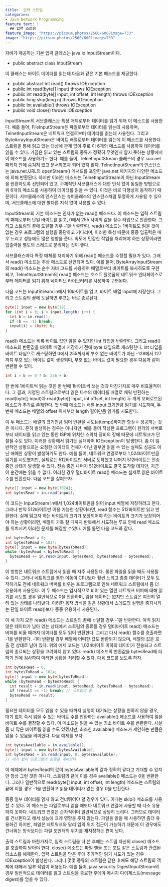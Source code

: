 ```yaml
---
title:  입력 스트림
categories:
- Java Network Programming
feature_text: |
  ## 입력 스트림
feature_image: "https://picsum.photos/2560/600?image=733"
image: "https://picsum.photos/2560/600?image=733"
---
```


자바가 제공하는 기본 입력 클래스는 java.io.InputStream이다.  

+ public abstract class InputStream  

이 클래스는 바이트 데이터를 읽는데 다음과 같은 기본 메소드를 제공한다.  

+ public abstract int read() throws IOException
+ public int read(byte[] input) throws IOException
+ public int read(byte[] input, int offset, int length) throws IOException
+ public long skip(long n) throws IOException
+ public int available() throws IOException
+ public void close() throws IOException  

InputStream의 서브클래스는 특정 매체로부터 데이터를 읽기 위해 이 메소드를 사용한다. 예를 들어, FileInputStream은 파일로부터 데이터를 읽는데 사용하며, TelnetInputStream은 네트워크 연결로부터 데이터를 읽는데 사용한다. 그리고 ByteArrayInputStream은 바이트 배열로부터 데이터를 읽는데 이 메소드를 사용한다. 스트림을 통해 읽고 있는 대상에 관계 없이 주로 이 6개의 메소드를 사용하여 데이터를 읽을 수 있다. 가끔은 읽고 있는 스트림의 종류가 정확히 무엇인지 알지 못하는 상황에서 이 메소드를 사용하기도 한다. 예를 들어, TelnetInputStream 클래스의 경우 sun.net 패키지 안에 숨겨져 있고 문서화조차 되어 있지 않다. TelnetInputStream의 인스턴스는 java.net.URL의 openStream() 메서드를 포함한 java.net 패키지의 다양한 메소드에 의해 반환된다. 하지만 이러한 메소드는 TelnetInputStream이 아닌 InputStream을 반환하도록 선언되어 있고, 구체적인 서브클래스에 대한 인식 없이 동일한 방법으로 위 6개의 메소드를 사용하여 데이터를 읽을 수 있다. 이것은 바로 다형성이 동작하기 때문이다. 서브클래스의 인스턴스는 슈퍼클래스의 인스턴스처럼 투명하게 사용될 수 있으며, 서브클래스에 대한 별다른 지식 없이 사용할 수 있다.  

InputStream의 기본 메소드는 인자가 없는 read() 메소드다. 이 메소드는 입력 스트림의 매체로부터 단일 바이트를 읽고, 0에서 255 사이의 값을 정수 타입으로 반환한다. 그리고 스트림의 끝에 도달할 경우 -1을 반환한다. read() 메소드는 1바이트도 읽을 것이 없는 경우 프로그램의 실행을 중단하고 기다리며, 이러한 특성 때문에 종종 입출력은 매우 느리고 성능에도 많은 영향을 준다. 속도에 민감한 작업을 처리해야 하는 상황이라면 입출력을 별도의 스레드로 분리하는 것이 좋다.  

서브클래스마다 특정 매체를 처리하기 위해 read() 메소드를 수정할 필요가 있다. 그래서 read() 메소드는 추상 메소드로 선언되어 있다. 예를 들어, ByteArrayInputStream의 read() 메소드는 순수 자바 코드를 사용하여 배열로부터 바이트를 복사하도록 구현되고, TelnetInputStream의 read() 메소드는 호스트 플랫폼의 네트워크 인터페이스로부터 데이터를 읽기 위해 네이티브 라이브러리를 사용하여 구현된다.  

다음 코드는 InputStream in에서 10바이트를 읽고, 바이트 배열 input에 저장한다. 그리고 스트림의 끝에 도달하면 루프는 바로 종료된다.  

```java
byte[] input = new byte[10];
for (int i = 0; i < input.length; i++) {
  int b = in.read();
  if (b == -1) break;
  input[i] = (byte) b;
}
```

read() 메소드는 비록 바이트 값만 읽을 수 있지만 int 타입을 반환한다. 그리고 read() 메소드의 반환값을 바이트 배열에 저장하기 전에 byte 타입으로 캐스팅한다. int 타입을 바이트 타입으로 캐스팅하면 0에서 255까지의 부호 없는 바이트가 아닌 -128에서 127까지 부호 있는 바이트 값이 생성되며, 부호 없는 바이트 값이 필요한 경우 다음과 같이 변환할 수 있다.  

```java
int i = b >= 0 ? b: 256 + b;
```

한 번에 1바이트씩 읽는 것은 한 번에 1바이트씩 쓰는 것과 마찬가지로 매우 비효율적이다. 그 결과, 지정된 스트림으로부터 읽은 다수의 데이터를 배열로 채워 반환하는 read(byte[] input)과 read(byte[] input, int offset, int length) 두 개의 오버로드된 메소드가 추가로 존재한다. 첫 번째 메소드는 배열 input 크기만큼 읽기를 시도하며, 두 번째 메소드는 배열의 offset 위치부터 length 길이만큼 읽기를 시도한다.  

이 두 메소드는 배열의 크기만큼 읽어 반환을 시도(attempt)하지만 항상ㅇ 성공하는 것은 아니다. 흔히 발생하는 경우는 아니지만, 예를 들어 작성한 프로그램이 원격의 서버로부터 데이터를 읽고 있는 동안 ISP에 위치한 스위치 장비의 장애 때문에 네트워크가 단절될 수도 있다. 이러한 상황에서 읽기는 실패하며 IOException이 발생한다. 좀 더 일반적인 상황으로는 요청한 데이터의 전체가 아닌 일부만 읽을 수 있는 실패도 성공도 아닌 애매한 상황이 발생하기도 한다. 예를 들어, 네트워크 연결로부터 1,024바이트만큼 읽기를 시도했지만, 실제로는 512바이트만 서버로 도착했고 나머지 512바이트는 전송 중인 상태가 발생할 수 있다. 전송 중인 나머지 512바이트도 결국 도착할 테지만, 지금 이 순간에는 읽을 수 없다. 이러한 경우 멀티바이트 read() 메소드는 실제로 읽은 바이트 수를 반환한다. 다음 코드를 살펴보자.  

```java
byte[] input = new byte[1024];
int bytesRead = in.read(input);
```

이 코드는 InputStream in에서 1,024바이트만큼 읽어 input 배열에 저장하려고 한다. 그러나 만약 512바이트만 이용 가능한 상황이라면, read 함수는 512바이트만 읽고 반환한다. 실제 읽고자 하는 바이트의 크기가 보장되어야 하는 바이트의 크기가 보장되어야 하는 상황이라면, 배열이 가득 찰 때까지 반복해서 시도하는 루프 안에 read 메소드를 위치시켜 이러한 문제를 해결할  수있다. 예를 들면 다음 코드와 같다.  

```java
int bytesRead = 0;
int bytesToRead = 1024;
byte[] input = new byte[bytesToRead];
while (bytesRead < bytesToRead) {
  bytesRead += in.read(input, bytesRead, bytesToRead - bytesRead);
}
```

이 방법은 네트워크 스트림에서 읽을 때 자주 사용된다. 물론 파일을 읽을 때도 사용될 수 있다. 그러나 네트워크를 통한 이동이 CPU보다 훨씬 느리고 종종 데이터가 모두 도작하기도 전에 네트워크 버퍼를 비우는 프로그램으로 인해 네트워크 스트림에서 좀 더 유용하게 사용된다. 이 두 메소드는 임시적으로 비어 있는 열린 네트워크 버퍼에 대해 읽기를 시도할 경우 일반적으로 0을 반환하며, 읽을 데이터는 없지만 스트림은 여전히 열려 있는 상태를 나타낸다. 이러한 동작 방식을 같은 상황에서 스레드의 실행을 중지시키는 단일 바이트 read()보다 종종 유용하게 사용된다.  

이 세 가지 모든 read() 메소드는 스르림의 끝에 ㄷ달할 경우 -1을 반환한다. 아직 읽지 않은 데이터가 남아 있는 상태에서 스트림의 종료될 경우 멀티바이트 read() 메소드는 버퍼를 비울 때까지 데이터를 모두 읽어 반환한다. 그리고 다시 read() 함수를 호출하면 -1을 반환한다. -1이 반환될 경우 배열에 어떠한 값도 반환되지 않으며, 배열의 값은 호출 전 상태로 남아 있다. 위의 예제 코드는 1,024바이트 이하의 데이터가 전송되고 스트림의 종료되는 상황을 고려하지 않고 있다. read() 메소드의 반환값을 bytesRead에 더하기 전에 검사하여 이러한 상황을 처리할 수 있다. 다음 코드를 보도록 하자.  

```java
int bytesRead = 0;
int bytesToRead = 1024;
byte[] input = new byte[bytesToRead];
while (bytesRead < bytesToRead) {
  int result = in.read(input, bytesRead, bytesToRead - bytesRead);
  if (result == -1) break; // 스트림의 끝
  bytesRead += result;
}
```

필요한 데이터를 모두 읽을 수 있을 때까지 실행이 대기되는 상황을 원하지 않을 경우, 대기 없이 즉시 읽을 수 있는 바이트 수를 반환하는 available() 메소드를 사용하여 읽을 바이트 수를 결장할 수 있다. 이 메소드는 읽을 수 있는 최소 바이트 수를 반환한다. 사실 좀 더 많은 바이트를 읽을 수도 있겠지만, 최소한 available() 메소드가 제안하는 만큼은 읽을 수 있음을 의미한다. 다음 예제를 보자.  

```java
int bytesAvailable = in.available();
byte[] input = new byte[bytesAvailable];
int bytesRead = in.read(input, 0, bytesAvailable);
// 대기 없이 프로그램의 싫랭을 계속한다
```

이 예제에서 bytesRead의 값이 bytesAvailable의 값과 정확히 같다고 기대할 수 있지만 항상 그런 것은 아니다. 스트림의 끝에 이를 경우 available() 메소드는 0을 반환한다. 그러나 일반적으로 read(byte[] input, int offset, int length) 메소드는 스트림의 끝에 이를 경우 -1을 반환하고 읽을 데이터가 없는 경우 0을 반환한다.  

종종 일부 데이터를 읽지 않고 건너뛰어야 할 경우가 있다. 이때는 skip() 메소드를 사용할 수 있다. 이 메소드는 파일로부터 읽을 때보다 네트워크 연결에 사용할 때 다소 유용하지 못하다. 네트워크 연결은 순차적이며 일반적으로 상당히 느리다. 그러므로 데이터를 건너뛴다고 해서 성능에 크게 영향을 주지 않는다. 파일을 읽을 때 사용하면 좀더 유용하긴 하지만, 파일은 네트워크와 달리 임의 위치 접근이 가능하기 때문에 이 경우에도 건너뛰는 방식보다는 파일 포인터의 위치를 재지정하는 편이 낫다.  

출력 스트림과 마찬가지로, 입력 스트림을 다 쓴 후에는 스트림 자신의 close() 메소드를 호출하여 닫아야 한다. close() 메소드는 파일 핸들 또는 포트 같은 스트림과 관련된 리소스를 해제한다. 입력 스트림을 닫은 후에 추가적인 읽기 시도가 있는 경우 IOException이 발생한다. 그러나 몇몇 종류의 스트림은 닫은 후에도 해당 스트림의 객체에 대해서 일부 작업이 허용된다. 예를 들어, java.security.DigestInputStream의 경우 일반적으로 데이터를 읽고 스트림을 종료한 후에야 메시지 다이제스트(message digest)를 얻을 수 있다.
